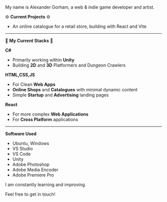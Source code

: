 My name is Alexander Gorham, a web & indie game developer and artist.

⚙️ **Current Projects** ⚙️
- An online catalogue for a retail store, building with React and Vite

__________________________________________________________________________________

🔧 **My Current Stacks** 🔧

**C#**
- Primarily working within **Unity**
- Building **2D** and **3D** Platformers and Dungeon Crawlers

**HTML,CSS,JS**
- For Clean **Web Apps**
- **Online Shops** and **Catalogues** with minimal dynamic content
- Simple **Startup** and **Advertising** landing pages

**React**
- For more complex **Web Applications**
- For **Cross Platform** applications

__________________________________________________________________________________

**Software Used**
- Ubuntu, Windows
- VS Studio
- VS Code
- Unity
- Adobe Photoshop
- Adobe Media Encoder
- Adobe Premiere Pro

I am constantly learning and improving.

Feel free to get in touch!
